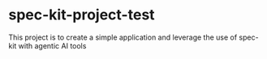 # spec-kit-project-test
This project is to create a simple application and leverage the use of spec-kit with agentic AI tools
